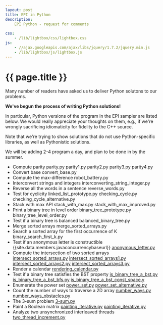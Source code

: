 ```yaml
---
layout: post
title: EPI in Python
description:
    EPI Python - request for comments
    
css:
    - /lib/lightbox/css/lightbox.css
js:
    - //ajax.googleapis.com/ajax/libs/jquery/1.7.2/jquery.min.js
    - /lib/lightbox/js/lightbox.js
---
```


{{ page.title }}
================

Many number of readers have asked us to deliver Python solutons to our problems.

<b>We've begun the process of writing Python solutions!</b>

In particular, Python versions of the program in the EPI sampler are listed below. We would really appreciate your thoughts on them, e.g., if we're wrongly sacrificing idiomaticity for fidelity to the C++ source. 

Note that we're trying to show solutions that do not use Python-specific libraries, as well as Pythonistic solutions.

We will be adding 2-4 program a day, and plan to be done in by the summer.

<ul>
<li> Compute parity 
parity.py parity1.py parity2.py parity3.py parity4.py
<li> Convert base 
convert_base.py
<li> Compute the max-difference 
robot_battery.py
<li> Interconvert strings and integers 
interconverting_string_integer.py 
<li> Reverse all the words in a sentence 
reverse_words.py
<li> Test for cyclicity 
linked_list_prototype.py
checking_cycle.py 
checking_cycle_alternative.py
<li> Stack with max API 
stack_with_max.py 
stack_with_max_improved.py
<li> Print a binary tree in level order 
binary_tree_prototype.py
binary_tree_level_order.py
<li> Test if a binary tree is balanced 
balanced_binary_tree.py
<li> Merge sorted arrays 
merge_sorted_arrays.py
<li> Search a sorted array for the first occurrence of K 
binary_search_first_k.py
<li> Test if an anonymous letter is constructible 
{{site.data.members.javaconcurrencybaseurl}}
<a href="{{site.data.members.pythonbaseurl}}/anonymous_letter.py">anonymous_letter.py</a>
<li> Compute the intersection of two sorted arrays 
<a href="{{site.data.members.pythonbaseurl}}/intersect_sorted_arrays.py">intersect_sorted_arrays.py</a>
<a href="{{site.data.members.pythonbaseurl}}/intersect_sorted_arrays1.py">intersect_sorted_arrays1.py</a>
<a href="{{site.data.members.pythonbaseurl}}/intersect_sorted_arrays2.py">intersect_sorted_arrays2.py</a>
<a href="{{site.data.members.pythonbaseurl}}/intersect_sorted_arrays3.py">intersect_sorted_arrays3.py</a>
<li> Render a calendar 
<a href="{{site.data.members.pythonbaseurl}}/rendering_calendar.py">rendering_calendar.py</a>
<li> Test if a binary tree satisfies the BST property 
<a href="{{site.data.members.pythonbaseurl}}/is_binary_tree_a_bst.py">is_binary_tree_a_bst.py</a>
<a href="{{site.data.members.pythonbaseurl}}/is_binary_tree_a_bst_bfs.py">is_binary_tree_a_bst_bfs.py</a>
<a href="{{site.data.members.pythonbaseurl}}/is_binary_tree_a_bst_const_space.py">is_binary_tree_a_bst_const_space.y</a>
<li> Enumerate the power set 
<a href="{{site.data.members.pythonbaseurl}}/power_set.py">power_set.py</a>
<a href="{{site.data.members.pythonbaseurl}}/power_set_alternative.py">power_set_alternative.py</a>
<li> Count the number of ways to traverse a 2D array
<a href="{{site.data.members.pythonbaseurl}}/number_ways.py">number_ways.py</a>
<a href="{{site.data.members.pythonbaseurl}}/number_ways_obstacles.py">number_ways_obstacles.py</a>
<li> The 3-sum problem 
<a href="{{site.data.members.pythonbaseurl}}/3-sum.py">3-sum.py</a>
<li> Paint a Boolean matrix 
<a href="{{site.data.members.pythonbaseurl}}/painting_iterative.py">painting_iterative.py</a>
<a href="{{site.data.members.pythonbaseurl}}/painting_recursive.py">painting_iterative.py</a>
<li> Analyze two unsynchronized interleaved threads 
<a href="{{site.data.members.pythonbaseurl}}/two_thread_increment.py">two_thread_increment.py</a>
</ul>
